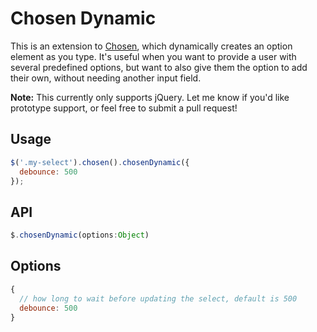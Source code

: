 # Chosen Dynamic

This is an extension to [Chosen](https://github.com/harvesthq/chosen),
which dynamically creates an option element as you type. It's useful when you 
want to provide a user with several predefined options, but want to also give
them the option to add their own, without needing another input field.

**Note:** This currently only supports jQuery. Let me know if you'd like
prototype support, or feel free to submit a pull request!

## Usage
```js
$('.my-select').chosen().chosenDynamic({
  debounce: 500
});
```

## API
```js
$.chosenDynamic(options:Object)
```

## Options
```js
{
  // how long to wait before updating the select, default is 500
  debounce: 500
}
```
